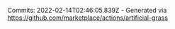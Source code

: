 Commits: 2022-02-14T02:46:05.839Z - Generated via https://github.com/marketplace/actions/artificial-grass
<br>
